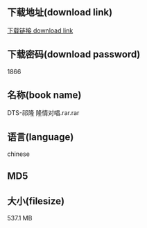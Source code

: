 ## 下载地址(download link)
[下载链接 download link](https://voluble-croquembouche-d321dc.netlify.app/?s=DTS-%E7%A5%81%E9%9A%86+%E9%9A%86%E6%83%85%E5%AF%B9%E5%94%B1.rar)

## 下载密码(download password)
1866

## 名称(book name)
DTS-祁隆 隆情对唱.rar.rar

## 语言(language)
chinese

## MD5


## 大小(filesize)
537.1 MB
